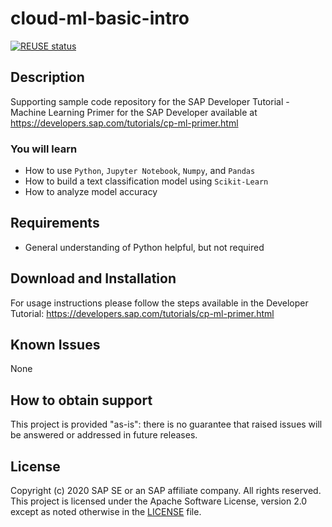 # cloud-ml-basic-intro

[![REUSE status](https://api.reuse.software/badge/github.com/SAP-samples/cloud-ml-basic-intro)](https://api.reuse.software/info/github.com/SAP-samples/cloud-ml-basic-intro)

## Description

Supporting sample code repository for the SAP Developer Tutorial - Machine Learning Primer for the SAP Developer available at https://developers.sap.com/tutorials/cp-ml-primer.html

### You will learn
  - How to use `Python`, `Jupyter Notebook`, `Numpy`, and `Pandas`
  - How to build a text classification model using `Scikit-Learn`
  - How to analyze model accuracy

## Requirements

 - General understanding of Python helpful, but not required

## Download and Installation

For usage instructions please follow the steps available in the Developer Tutorial: https://developers.sap.com/tutorials/cp-ml-primer.html

## Known Issues

None

## How to obtain support

This project is provided "as-is": there is no guarantee that raised issues will be answered or addressed in future releases.

## License
Copyright (c) 2020 SAP SE or an SAP affiliate company. All rights reserved. This project is licensed under the Apache Software License, version 2.0 except as noted otherwise in the [LICENSE](LICENSES/Apache-2.0.txt) file.
